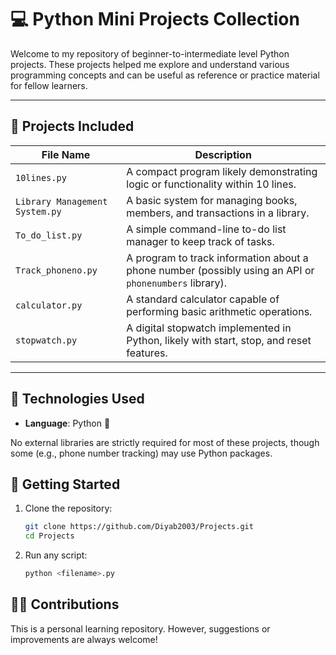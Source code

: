 # 💻 Python Mini Projects Collection

Welcome to my repository of beginner-to-intermediate level Python projects. These projects helped me explore and understand various programming concepts and can be useful as reference or practice material for fellow learners.
__________________________________________________________________________________________________________________________________________________________________________________________________________________________________

## 📁 Projects Included

| File Name | Description |
|----------|-------------|
| `10lines.py` | A compact program likely demonstrating logic or functionality within 10 lines. |
| `Library Management System.py` | A basic system for managing books, members, and transactions in a library. |
| `To_do_list.py` | A simple command-line to-do list manager to keep track of tasks. |
| `Track_phoneno.py` | A program to track information about a phone number (possibly using an API or `phonenumbers` library). |
| `calculator.py` | A standard calculator capable of performing basic arithmetic operations. |
| `stopwatch.py` | A digital stopwatch implemented in Python, likely with start, stop, and reset features. |

________________________________________________________________________________________________________________________________________________________________________________________________________________________

## 🔧 Technologies Used

- **Language**: Python 🐍

No external libraries are strictly required for most of these projects, though some (e.g., phone number tracking) may use Python packages.


## 🚀 Getting Started

1. Clone the repository:
   ```bash
   git clone https://github.com/Diyab2003/Projects.git
   cd Projects
2. Run any script:
   ```bash
   python <filename>.py

## 🙋‍♀️ Contributions

This is a personal learning repository. However, suggestions or improvements are always welcome!
